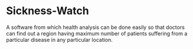 # Sickness-Watch
A software from which health analysis can be done easily so that doctors can find out a region having maximum number of patients suffering from a particular disease in any particular location.
